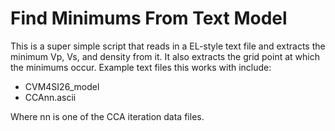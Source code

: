 # Find Minimums From Text Model

This is a super simple script that reads in a EL-style text file and
extracts the minimum Vp, Vs, and density from it. It also extracts
the grid point at which the minimums occur. Example text files this 
works with include:

- CVM4SI26_model
- CCAnn.ascii

Where nn is one of the CCA iteration data files.